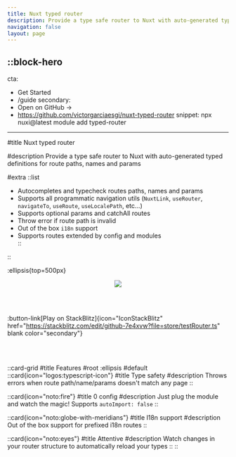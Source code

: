 ```yaml
---
title: Nuxt typed router
description: Provide a type safe router to Nuxt with auto-generated typed definitions for route paths, names and params
navigation: false
layout: page
---
```


::block-hero
---
cta:
  - Get Started
  - /guide
secondary:
  - Open on GitHub →
  - https://github.com/victorgarciaesgi/nuxt-typed-router
snippet: npx nuxi@latest module add typed-router
---

#title
Nuxt typed router

#description
Provide a type safe router to Nuxt with auto-generated typed definitions for route paths, names and params


#extra
  ::list
  - Autocompletes and typecheck routes paths, names and params
  - Supports all programmatic navigation utils (`NuxtLink`, `useRouter`, `navigateTo`, `useRoute`, `useLocalePath`, etc...)
  - Supports optional params and catchAll routes
  - Throw error if route path is invalid
  - Out of the box `i18n` support
  - Supports routes extended by config and modules  
  ::


::


:ellipsis{top=500px}


<p align='center'>
 <img style='max-width: 100%;' src="https://github.com/victorgarciaesgi/nuxt-typed-router/blob/master/.github/images/nuxt-typed-router.gif?raw=true"/>
</p>
   
<br/>
<br/>

:button-link[Play on StackBlitz]{icon="IconStackBlitz" href="https://stackblitz.com/edit/github-7e4xvw?file=store/testRouter.ts" blank color="secondary"}

<br/>
<br/>

::card-grid
#title
Features
#root
:ellipsis
#default
  ::card{icon="logos:typescript-icon"}
  #title
  Type safety
  #description
  Throws errors when route path/name/params doesn't match any page
  ::

  ::card{icon="noto:fire"}
  #title
  0 config
  #description
  Just plug the module and watch the magic!
  Supports `autoImport: false`
  ::

  ::card{icon="noto:globe-with-meridians"}
  #title
  I18n support
  #description
  Out of the box support for prefixed i18n routes
  ::
  

  ::card{icon="noto:eyes"}
  #title
  Attentive
  #description
  Watch changes in your router structure to automatically reload your types
  ::
::